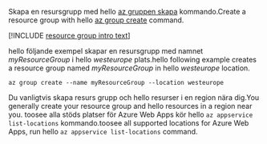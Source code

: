 <span data-ttu-id="c0cad-101">Skapa en resursgrupp med hello [az gruppen skapa](/cli/azure/group#create) kommando.</span><span class="sxs-lookup"><span data-stu-id="c0cad-101">Create a resource group with hello [az group create](/cli/azure/group#create) command.</span></span>

[!INCLUDE [resource group intro text](resource-group.md)]

<span data-ttu-id="c0cad-102">hello följande exempel skapar en resursgrupp med namnet *myResourceGroup* i hello *westeurope* plats.</span><span class="sxs-lookup"><span data-stu-id="c0cad-102">hello following example creates a resource group named *myResourceGroup* in hello *westeurope* location.</span></span>

```azurecli-interactive
az group create --name myResourceGroup --location westeurope
```

<span data-ttu-id="c0cad-103">Du vanligtvis skapa resurs grupp och hello resurser i en region nära dig.</span><span class="sxs-lookup"><span data-stu-id="c0cad-103">You generally create your resource group and hello resources in a region near you.</span></span> <span data-ttu-id="c0cad-104">toosee alla stöds platser för Azure Web Apps kör hello `az appservice list-locations` kommando.</span><span class="sxs-lookup"><span data-stu-id="c0cad-104">toosee all supported locations for Azure Web Apps, run hello `az appservice list-locations` command.</span></span> 
